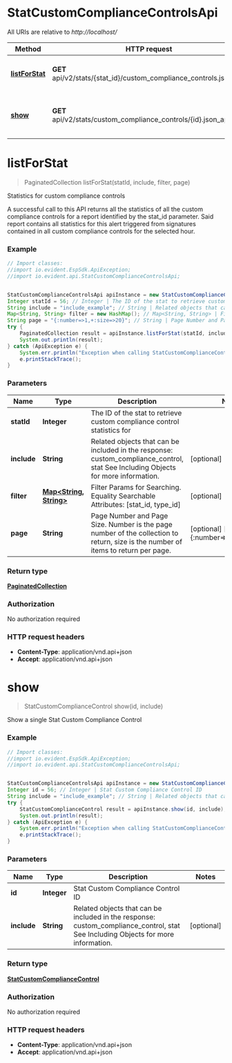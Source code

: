 # StatCustomComplianceControlsApi

All URIs are relative to *http://localhost/*

Method | HTTP request | Description
------------- | ------------- | -------------
[**listForStat**](StatCustomComplianceControlsApi.md#listForStat) | **GET** api/v2/stats/{stat_id}/custom_compliance_controls.json_api | Statistics for custom compliance controls
[**show**](StatCustomComplianceControlsApi.md#show) | **GET** api/v2/stats/custom_compliance_controls/{id}.json_api | Show a single Stat Custom Compliance Control


<a name="listForStat"></a>
# **listForStat**
> PaginatedCollection listForStat(statId, include, filter, page)

Statistics for custom compliance controls

A successful call to this API returns all the statistics of all the custom compliance controls for a report identified by the stat_id parameter. Said report contains all statistics for this alert triggered from signatures contained in all custom compliance controls for the selected hour.

### Example
```java
// Import classes:
//import io.evident.EspSdk.ApiException;
//import io.evident.api.StatCustomComplianceControlsApi;


StatCustomComplianceControlsApi apiInstance = new StatCustomComplianceControlsApi();
Integer statId = 56; // Integer | The ID of the stat to retrieve custom compliance control statistics for
String include = "include_example"; // String | Related objects that can be included in the response:  custom_compliance_control, stat See Including Objects for more information.
Map<String, String> filter = new HashMap(); // Map<String, String> | Filter Params for Searching.  Equality Searchable Attributes: [stat_id, type_id]    
String page = "{:number=>1,+:size=>20}"; // String | Page Number and Page Size.  Number is the page number of the collection to return, size is the number of items to return per page.
try {
    PaginatedCollection result = apiInstance.listForStat(statId, include, filter, page);
    System.out.println(result);
} catch (ApiException e) {
    System.err.println("Exception when calling StatCustomComplianceControlsApi#listForStat");
    e.printStackTrace();
}
```

### Parameters

Name | Type | Description  | Notes
------------- | ------------- | ------------- | -------------
 **statId** | **Integer**| The ID of the stat to retrieve custom compliance control statistics for |
 **include** | **String**| Related objects that can be included in the response:  custom_compliance_control, stat See Including Objects for more information. | [optional]
 **filter** | [**Map&lt;String, String&gt;**](String.md)| Filter Params for Searching.  Equality Searchable Attributes: [stat_id, type_id]     | [optional]
 **page** | **String**| Page Number and Page Size.  Number is the page number of the collection to return, size is the number of items to return per page. | [optional] [default to {:number&#x3D;&gt;1,+:size&#x3D;&gt;20}]

### Return type

[**PaginatedCollection**](PaginatedCollection.md)

### Authorization

No authorization required

### HTTP request headers

 - **Content-Type**: application/vnd.api+json
 - **Accept**: application/vnd.api+json

<a name="show"></a>
# **show**
> StatCustomComplianceControl show(id, include)

Show a single Stat Custom Compliance Control



### Example
```java
// Import classes:
//import io.evident.EspSdk.ApiException;
//import io.evident.api.StatCustomComplianceControlsApi;


StatCustomComplianceControlsApi apiInstance = new StatCustomComplianceControlsApi();
Integer id = 56; // Integer | Stat Custom Compliance Control ID
String include = "include_example"; // String | Related objects that can be included in the response:  custom_compliance_control, stat See Including Objects for more information.
try {
    StatCustomComplianceControl result = apiInstance.show(id, include);
    System.out.println(result);
} catch (ApiException e) {
    System.err.println("Exception when calling StatCustomComplianceControlsApi#show");
    e.printStackTrace();
}
```

### Parameters

Name | Type | Description  | Notes
------------- | ------------- | ------------- | -------------
 **id** | **Integer**| Stat Custom Compliance Control ID |
 **include** | **String**| Related objects that can be included in the response:  custom_compliance_control, stat See Including Objects for more information. | [optional]

### Return type

[**StatCustomComplianceControl**](StatCustomComplianceControl.md)

### Authorization

No authorization required

### HTTP request headers

 - **Content-Type**: application/vnd.api+json
 - **Accept**: application/vnd.api+json

